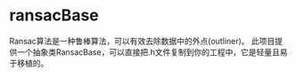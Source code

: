 # ransacBase
Ransac算法是一种鲁棒算法，可以有效去除数据中的外点(outliner)。
此项目提供一个抽象类RansacBase，可以直接把.h文件复制到你的工程中，它是轻量且易于移植的。
